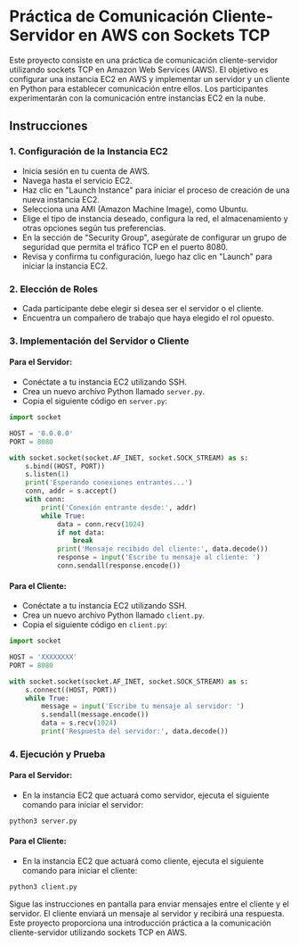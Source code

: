 # Práctica de Comunicación Cliente-Servidor en AWS con Sockets TCP

Este proyecto consiste en una práctica de comunicación cliente-servidor utilizando sockets TCP en Amazon Web Services (AWS). El objetivo es configurar una instancia EC2 en AWS y implementar un servidor y un cliente en Python para establecer comunicación entre ellos. Los participantes experimentarán con la comunicación entre instancias EC2 en la nube.

## Instrucciones

### 1. Configuración de la Instancia EC2

- Inicia sesión en tu cuenta de AWS.
- Navega hasta el servicio EC2.
- Haz clic en "Launch Instance" para iniciar el proceso de creación de una nueva instancia EC2.
- Selecciona una AMI (Amazon Machine Image), como Ubuntu.
- Elige el tipo de instancia deseado, configura la red, el almacenamiento y otras opciones según tus preferencias.
- En la sección de "Security Group", asegúrate de configurar un grupo de seguridad que permita el tráfico TCP en el puerto 8080.
- Revisa y confirma tu configuración, luego haz clic en "Launch" para iniciar la instancia EC2.

### 2. Elección de Roles

- Cada participante debe elegir si desea ser el servidor o el cliente.
- Encuentra un compañero de trabajo que haya elegido el rol opuesto.

### 3. Implementación del Servidor o Cliente

#### Para el Servidor:

- Conéctate a tu instancia EC2 utilizando SSH.
- Crea un nuevo archivo Python llamado `server.py`.
- Copia el siguiente código en `server.py`:

```python
import socket

HOST = '0.0.0.0' 
PORT = 8080

with socket.socket(socket.AF_INET, socket.SOCK_STREAM) as s:
    s.bind((HOST, PORT)) 
    s.listen(1) 
    print('Esperando conexiones entrantes...') 
    conn, addr = s.accept() 
    with conn: 
        print('Conexión entrante desde:', addr) 
        while True: 
            data = conn.recv(1024) 
            if not data: 
                break 
            print('Mensaje recibido del cliente:', data.decode()) 
            response = input('Escribe tu mensaje al cliente: ') 
            conn.sendall(response.encode())
```

#### Para el Cliente:

- Conéctate a tu instancia EC2 utilizando SSH.
- Crea un nuevo archivo Python llamado `client.py`.
- Copia el siguiente código en `client.py`:

```python
import socket 

HOST = 'XXXXXXXX' 
PORT = 8080 

with socket.socket(socket.AF_INET, socket.SOCK_STREAM) as s: 
    s.connect((HOST, PORT)) 
    while True: 
        message = input('Escribe tu mensaje al servidor: ') 
        s.sendall(message.encode()) 
        data = s.recv(1024) 
        print('Respuesta del servidor:', data.decode()) 
```

### 4. Ejecución y Prueba

#### Para el Servidor:

- En la instancia EC2 que actuará como servidor, ejecuta el siguiente comando para iniciar el servidor:

```sh
python3 server.py
```

#### Para el Cliente:

- En la instancia EC2 que actuará como cliente, ejecuta el siguiente comando para iniciar el cliente:

```sh
python3 client.py
```

Sigue las instrucciones en pantalla para enviar mensajes entre el cliente y el servidor. El cliente enviará un mensaje al servidor y recibirá una respuesta. Este proyecto proporciona una introducción práctica a la comunicación cliente-servidor utilizando sockets TCP en AWS.
